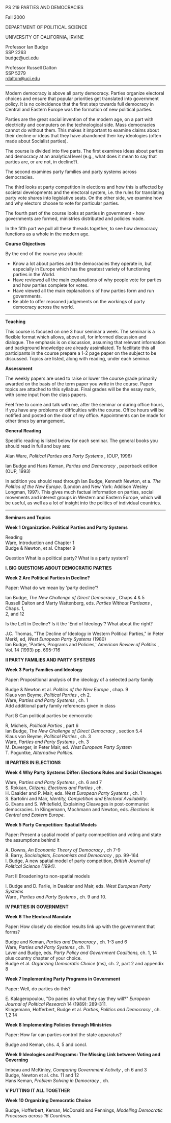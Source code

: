 PS 219 PARTIES AND DEMOCRACIES

Fall 2000

DEPARTMENT OF POLITICAL SCIENCE

UNIVERSITY OF CALIFORNIA, IRVINE

Professor Ian Budge  
SSP 2263  
budge@uci.edu

Professor Russell Dalton  
SSP 5279  
rdalton@uci.edu

* * *

Modern democracy is above all party democracy. Parties organize electoral
choices and ensure that popular priorities get translated into government
policy. It is no coincidence that the first step towards full democracy in
Central and Eastern Europe was the formation of new political parties.

Parties are the great social invention of the modern age, on a part with
electricity and computers on the technological side. Mass democracies cannot
do without them. This makes it important to examine claims about their decline
or ideas that they have abandoned their key ideologies (often made about
Socialist parties).

The course is divided into five parts. The first examines ideas about parties
and democracy at an analytical level (e.g., what does it mean to say that
parties are, or are not, in decline?).

The second examines party families and party systems across democracies.

The third looks at party competition in elections and how this is affected by
societal developments and the electoral system, i.e. the rules for translating
party vote shares into legislative seats. On the other side, we examine how
and why electors choose to vote for particular parties.

The fourth part of the course looks at parties in government - how governments
are formed, ministries distributed and policies made.

In the fifth part we pull all these threads together, to see how democracy
functions as a whole in the modern age.

**Course Objectives**

By the end of the course you should:

  * Know a lot about parties and the democracies they operate in, but especially in Europe which has the greatest variety of functioning parties in the World.
  * Have reviewed all the main explanations of why people vote for parties and how parties complete for votes.
  * Have viewed all the main explanation s of how parties form and run governments.
  * Be able to offer reasoned judgements on the workings of party democracy across the world.

* * *

**Teaching**

This course is focused on one 3 hour seminar a week. The seminar is a flexible
format which allows, above all, for informed discussion and dialogue. The
emphasis is on discussion, assuming that relevant information and background
knowledge are already assimilated. To facilitate this all participants in the
course prepare a 1-2 page paper on the subject to be discussed. Topics are
listed, along with reading, under each seminar.

**Assessment**

The weekly papers are used to raise or lower the course grade primarily
awarded on the basis of the term paper you write in the course. Paper topics
are attached to this syllabus. Final grades will be the essay mark, with some
input from the class papers.

Feel free to come and talk with me, after the seminar or during office hours,
if you have any problems or difficulties with the course. Office hours will be
notified and posted on the door of my office. Appointments can be made for
other times by arrangement.

**General Reading**

Specific reading is listed below for each seminar. The general books you
should read in full and buy are:

Alan Ware, _Political Parties and Party Systems_ , (OUP, 1996)

Ian Budge and Hans Keman, _Parties and Democracy_ , paperback edition (OUP,
1993)

In addition you should read through Ian Budge, Kenneth Newton, et a. _The
Politics of the New Europe_. (London and New York: Addison Wesley Longman,
1997). This gives much factual information on parties, social movements and
interest groups in Western and Eastern Europe, which will be useful, as well
as a lot of insight into the politics of individual countries.

* * *

**Seminars and Topics**

**Week 1 Organization. Political Parties and Party Systems**

Reading  
Ware, Introduction and Chapter 1  
Budge & Newton, et al. Chapter 9

Question What is a political party? What is a party system?

**I. BIG QUESTIONS ABOUT DEMOCRATIC PARTIES**

**Week 2 Are Political Parties in Decline?**

Paper: What do we mean by 'party decline'?

Ian Budge, _The New Challenge of Direct Democracy_ , Chaps 4 & 5  
Russell Dalton and Marty Wattenberg, eds. _Parties Without Partisans_ , Chaps.
1,  
2, and 12

Is the Left in Decline? Is it the 'End of Ideology'? What about the right?

J.C. Thomas, "The Decline of Ideology in Western Political Parties," in Peter
Merkl, ed, _West European Party Systems_ (1980)  
Ian Budge, 'Parties, Programs and Policies,' _American Review of Politics_ ,
Vol. 14 (1993) pp. 695-716

**II PARTY FAMILIES AND PARTY SYSTEMS**

**Week 3 Party Families and Ideology**

Paper: Propositional analysis of the ideology of a selected party family

Budge & Newton et al. _Politics of the New Europe_ , chap. 9  
Klaus von Beyme, _Political Parties_ , ch 2.  
Ware, _Parties and Party Systems_ , ch. 1  
Add additional party family references given in class

Part B Can political parties be democratic

R, Michels, _Political Parties_ , part 6  
Ian Budge, _The New Challenge of Direct Democracy_ , section 5.4  
Klaus von Beyme, _Political Parties_ , ch. 3  
Ware, _Parties and Party Systems_ , ch. 3  
M. Duverger, in Peter Mair, ed. _West European Party System_  
T. Poguntke, _Alternative Politics_.

**III PARTIES IN ELECTIONS**

**Week 4 Why Party Systems Differ: Elections Rules and Social Cleavages**

Ware, _Parties and Party Systems_ , ch. 6 and 7  
S. Rokkan, _Citizens, Elections and Parties_ , ch.  
H. Daalder and P. Mair, eds. _West European Party Systems_ , ch. 1  
S. Bartolini and Mair, _Identity, Competition and Electoral Availability_.  
G. Evans and S. Whitefield, Explaining Cleavages in post-communist
democracies. In Klingemann, Mochmann and Newton, eds. _Elections in Central
and Eastern Europe._

**Week 5 Party Competition: Spatial Models**

Paper: Present a spatial model of party commpetition and voting and state the
assumptions behind it

A. Downs, _An Economic Theory of Democracy_ , ch 7-9  
B. Barry, _Sociologists, Economists and Democracy_ , pp. 99-164  
I. Budge, A new spatial model of party competition, _British Journal of
Political Science (1994)._

Part II Broadening to non-spatial models

I. Budge and D. Farlie, in Daalder and Mair, eds. _West European Party
Systems_  
Ware _, Parties and Party Systems_ , ch. 9 and 10.

**IV PARTIES IN GOVERNMENT**

**Week 6 The Electoral Mandate**

Paper: How closely do election results link up with the government that forms?

Budge and Keman, _Parties and Democracy_ , ch. 1-3 and 6  
Ware, _Parties and Party Systems_ , ch. 11  
Laver and Budge, eds. _Party Policy and Government Coalitions,_ ch. 1, 14 plus
country chapter of your choice.  
Budge et al. _Organzing Democratic Choice_  (ms), ch. 2, part 2 and appendix 8

**Week 7 Implementing Party Programs in Government**

Paper: Well, do parties do this?

E. Kalageropoulou, "Do paries do what they say they will?" _European Journal
of Political Research_ 14 (1989): 289-311.  
Klingemann, Hofferbert, Budge et al. _Parties, Politics and Democracy_ , ch.
1,2 14

**Week 8 Implementing Policies through Ministries**

Paper: How far can parties control the state apparatus?

Budge and Keman, chs. 4, 5 and concl.

**Week 9 Ideologies and Programs: The Missing Link between Voting and
Governing**

Imbeau and McKinley, _Comparing Government Activity_ , ch 6 and 3  
Budge, Newton et al. chs. 11 and 12  
Hans Keman, _Problem Solving in Democracy_ , ch.

**V PUTTING IT ALL TOGETHER**

**Week 10 Organizing Democratic Choice**

Budge, Hofferbert, Keman, McDonald and Pennings, _Modelling Democratic
Processes across 16 Countries._


